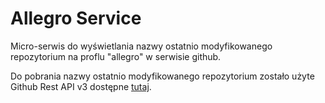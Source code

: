 # Allegro Service
Micro-serwis do wyświetlania nazwy ostatnio modyfikowanego repozytorium na proflu "allegro" w serwisie github.

Do pobrania nazwy ostatnio modyfikowanego repozytorium zostało użyte Github Rest API v3 dostępne [tutaj](https://developer.github.com/v3/repos/#list-user-repositories "Github Rest API v3").
